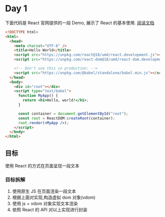 # Day 1

下面代码是 React 官网提供的一段 Demo, 展示了 React 的基本使用. [阅读文档](https://react.docschina.org/learn/installation#try-react-locally)

```html
<!DOCTYPE html>
<html>
  <head>
    <meta charset="UTF-8" />
    <title>Hello World</title>
    <script src="https://unpkg.com/react@18/umd/react.development.js"></script>
    <script src="https://unpkg.com/react-dom@18/umd/react-dom.development.js"></script>

    <!-- Don't use this in production: -->
    <script src="https://unpkg.com/@babel/standalone/babel.min.js"></script>
  </head>
  <body>
    <div id="root"></div>
    <script type="text/babel">
      function MyApp() {
        return <h1>Hello, world!</h1>;
      }

      const container = document.getElementById("root");
      const root = ReactDOM.createRoot(container);
      root.render(<MyApp />);
    </script>
  </body>
</html>
```

## 目标

使用 React 的方式在页面呈现一段文本

### 目标拆解

1. 使用原生 JS 在页面渲染一段文本
2. 根据上面对实现,构造虚拟 dom 对象(vdom)
3. 使用 js + vdom 对象实现文本渲染
4. 依照 React 的 API 对以上实现进行封装
